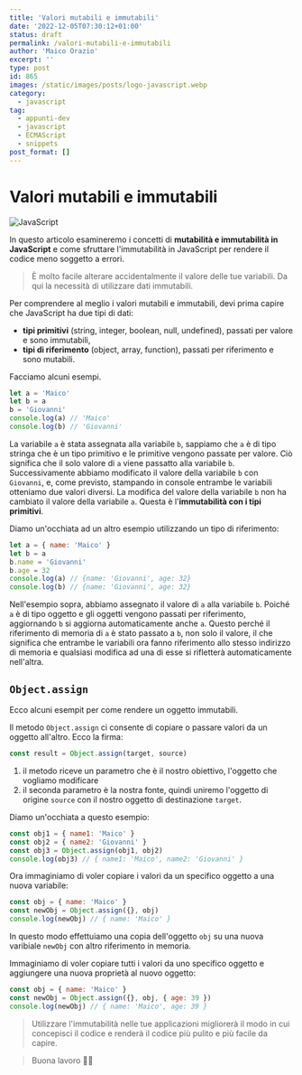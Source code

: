 ```yaml
---
title: 'Valori mutabili e immutabili'
date: '2022-12-05T07:30:12+01:00'
status: draft
permalink: /valori-mutabili-e-immutabili
author: 'Maico Orazio'
excerpt: ''
type: post
id: 865
images: /static/images/posts/logo-javascript.webp
category:
  - javascript
tag:
  - appunti-dev
  - javascript
  - ECMAScript
  - snippets
post_format: []
---
```


# Valori mutabili e immutabili

![JavaScript](/static/images/posts/logo-javascript.webp)

In questo articolo esamineremo i concetti di **mutabilità e immutabilità in JavaScript** e come sfruttare l'immutabilità
in JavaScript per rendere il codice meno soggetto a errori.

> È molto facile alterare accidentalmente il valore delle tue variabili. Da qui la necessità di utilizzare dati immutabili.

Per comprendere al meglio i valori mutabili e immutabili, devi prima capire che JavaScript ha due tipi di dati:

- **tipi primitivi** (string, integer, boolean, null, undefined), passati per valore e sono immutabili,
- **tipi di riferimento** (object, array, function), passati per riferimento e sono mutabili.

Facciamo alcuni esempi.

```javascript
let a = 'Maico'
let b = a
b = 'Giovanni'
console.log(a) // 'Maico'
console.log(b) // 'Giovanni'
```

La variabile `a` è stata assegnata alla variabile `b`, sappiamo che `a` è di tipo stringa che è un tipo primitivo e le
primitive vengono passate per valore. Ciò significa che il solo valore di `a` viene passatto alla variabile `b`.
Successivamente abbiamo modificato il valore della variabile `b` con `Giovanni`, e, come previsto, stampando in console
entrambe le variabili otteniamo due valori diversi. La modifica del valore della variabile `b` non ha cambiato il valore
della variabile `a`. Questa è l'**immutabilità con i tipi primitivi**.

Diamo un'occhiata ad un altro esempio utilizzando un tipo di riferimento:

```javascript
let a = { name: 'Maico' }
let b = a
b.name = 'Giovanni'
b.age = 32
console.log(a) // {name: 'Giovanni', age: 32}
console.log(b) // {name: 'Giovanni', age: 32}
```

Nell'esempio sopra, abbiamo assegnato il valore di `a` alla variabile `b`. Poiché `a` è di tipo oggetto e gli oggetti
vengono passati per riferimento, aggiornando `b` si aggiorna automaticamente anche `a`. Questo perché il riferimento di
memoria di `a` è stato passato a `b`, non solo il valore, il che significa che entrambe le variabili ora fanno
riferimento allo stesso indirizzo di memoria e qualsiasi modifica ad una di esse si rifletterà automaticamente
nell'altra.

## `Object.assign`

Ecco alcuni esempit per come rendere un oggetto immutabili.

Il metodo `Object.assign` ci consente di copiare o passare valori da un oggetto all'altro. Ecco la firma:

```javascript
const result = Object.assign(target, source)
```

1. il metodo riceve un parametro che è il nostro obiettivo, l'oggetto che vogliamo modificare
2. il seconda parametro è la nostra fonte, quindi uniremo l'oggetto di origine `source` con il nostro oggetto di
   destinazione `target`.

Diamo un'occhiata a questo esempio:

```javascript
const obj1 = { name1: 'Maico' }
const obj2 = { name2: 'Giovanni' }
const obj3 = Object.assign(obj1, obj2)
console.log(obj3) // { name1: 'Maico', name2: 'Giovanni' }
```

Ora immaginiamo di voler copiare i valori da un specifico oggetto a una nuova variabile:

```javascript
const obj = { name: 'Maico' }
const newObj = Object.assign({}, obj)
console.log(newObj) // { name: 'Maico' }
```

In questo modo effettuiamo una copia dell'oggetto `obj` su una nuova varibiale `newObj` con altro riferimento in memoria.

Immaginiamo di voler copiare tutti i valori da uno specifico oggetto e aggiungere una nuova proprietà al nuovo oggetto:

```javascript
const obj = { name: 'Maico' }
const newObj = Object.assign({}, obj, { age: 39 })
console.log(newObj) // { name: 'Maico', age: 39 }
```

> Utilizzare l'immutabilità nelle tue applicazioni migliorerà il modo in cui concepisci il codice e renderà il codice
> più pulito e più facile da capire.

> Buona lavoro 👨‍💻
